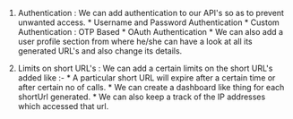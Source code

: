 1) Authentication : We can add authentication to our API's so as to prevent unwanted access.
                    * Username and Password Authentication
                    * Custom Authentication : OTP Based
                    * OAuth Authentication
                    * We can also add a user profile section from where he/she can have a look at all its generated URL's and also change its details.

2) Limits on short URL's : We can add a certain limits on the short URL's added like :-
                          * A particular short URL will expire after a certain time or after certain no of calls.
                          * We can create a dashboard like thing for each shortUrl generated.
                          * We can also keep a track of the IP addresses which accessed that url.
